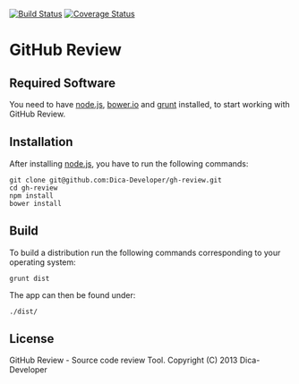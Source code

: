 [![Build Status](https://travis-ci.org/Dica-Developer/gh-review.png?branch=master)](https://travis-ci.org/Dica-Developer/gh-review)  [![Coverage Status](https://coveralls.io/repos/Dica-Developer/gh-review/badge.png?branch=master)](https://coveralls.io/r/Dica-Developer/gh-review?branch=master)
# GitHub Review #


## Required Software ##

You need to have [node.js](http://nodejs.org/ "Node.js"), [bower.io](http://bower.io/) and [grunt](http://gruntjs.com/) installed, to start working with GitHub Review.

## Installation ##

After installing [node.js](http://nodejs.org/ "Node.js"), you have to run the following commands:

    git clone git@github.com:Dica-Developer/gh-review.git
    cd gh-review
    npm install
    bower install

## Build ##

To build a distribution run the following commands corresponding to your operating system:

    grunt dist

The app can then be found under:

    ./dist/

## License ##

GitHub Review - Source code review Tool.
Copyright (C) 2013  Dica-Developer
